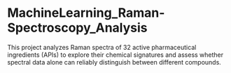 # MachineLearning_Raman-Spectroscopy_Analysis
This project analyzes Raman spectra of 32 active pharmaceutical ingredients (APIs) to explore their chemical signatures and assess whether spectral data alone can reliably distinguish between different compounds.
